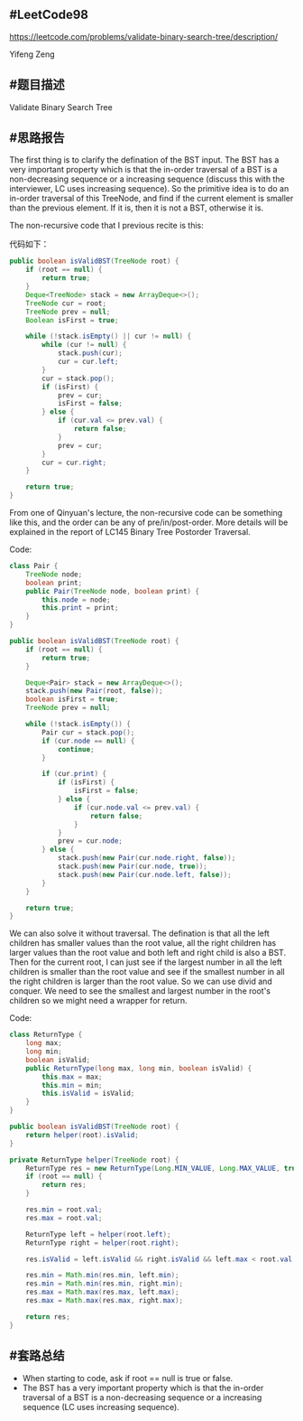 #**LeetCode98**
---
https://leetcode.com/problems/validate-binary-search-tree/description/

Yifeng Zeng

#题目描述
---
Validate Binary Search Tree

#思路报告
---

The first thing is to clarify the defination of the BST input. The BST has a very important property which is that the in-order traversal of a BST is a non-decreasing sequence or a increasing sequence (discuss this with the interviewer, LC uses increasing sequence). So the primitive idea is to do an in-order traversal of this TreeNode, and find if the current element is smaller than the previous element. If it is, then it is not a BST, otherwise it is.

The non-recursive code that I previous recite is this:

代码如下：
```java
public boolean isValidBST(TreeNode root) {
    if (root == null) {
        return true;
    }
    Deque<TreeNode> stack = new ArrayDeque<>();
    TreeNode cur = root;
    TreeNode prev = null;
    Boolean isFirst = true;

    while (!stack.isEmpty() || cur != null) {
        while (cur != null) {
            stack.push(cur);
            cur = cur.left;
        }
        cur = stack.pop();
        if (isFirst) {
            prev = cur;
            isFirst = false;
        } else {
            if (cur.val <= prev.val) {
                return false;
            }
            prev = cur;
        }
        cur = cur.right;
    }

    return true;
}
```

From one of Qinyuan's lecture, the non-recursive code can be something like this, and the order can be any of pre/in/post-order. More details will be explained in the report of LC145 Binary Tree Postorder Traversal.

Code:
```java
class Pair {
    TreeNode node;
    boolean print;
    public Pair(TreeNode node, boolean print) {
        this.node = node;
        this.print = print;
    }
}

public boolean isValidBST(TreeNode root) {
    if (root == null) {
        return true;
    }

    Deque<Pair> stack = new ArrayDeque<>();
    stack.push(new Pair(root, false));
    boolean isFirst = true;
    TreeNode prev = null;

    while (!stack.isEmpty()) {
        Pair cur = stack.pop();
        if (cur.node == null) {
            continue;
        }

        if (cur.print) {
            if (isFirst) {
                isFirst = false;
            } else {
                if (cur.node.val <= prev.val) {
                    return false;
                }
            }
            prev = cur.node;
        } else {
            stack.push(new Pair(cur.node.right, false));
            stack.push(new Pair(cur.node, true));
            stack.push(new Pair(cur.node.left, false));
        }
    }

    return true;
}
```
We can also solve it without traversal. The defination is that all the left children has smaller values than the root value, all the right children has larger values than the root value and both left and right child is also a BST. Then for the current root, I can just see if the largest number in all the left children is smaller than the root value and see if the smallest number in all the right children is larger than the root value. So we can use divid and conquer. We need to see the smallest and largest number in the root's children so we might need a wrapper for return.

Code:
```java
class ReturnType {
    long max;
    long min;
    boolean isValid;
    public ReturnType(long max, long min, boolean isValid) {
        this.max = max;
        this.min = min;
        this.isValid = isValid;
    }
}

public boolean isValidBST(TreeNode root) {
    return helper(root).isValid;
}

private ReturnType helper(TreeNode root) {
    ReturnType res = new ReturnType(Long.MIN_VALUE, Long.MAX_VALUE, true);
    if (root == null) {
        return res;
    }

    res.min = root.val;
    res.max = root.val;

    ReturnType left = helper(root.left);
    ReturnType right = helper(root.right);

    res.isValid = left.isValid && right.isValid && left.max < root.val && root.val < right.min;

    res.min = Math.min(res.min, left.min);
    res.min = Math.min(res.min, right.min);
    res.max = Math.max(res.max, left.max);
    res.max = Math.max(res.max, right.max);

    return res;
}
```

#套路总结
---
- When starting to code, ask if root == null is true or false.
- The BST has a very important property which is that the in-order traversal of a BST is a non-decreasing sequence or a increasing sequence (LC uses increasing sequence).

